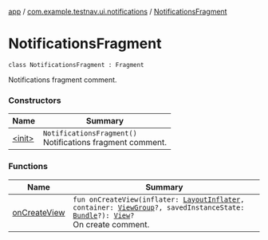 [app](../../index.md) / [com.example.testnav.ui.notifications](../index.md) / [NotificationsFragment](./index.md)

# NotificationsFragment

`class NotificationsFragment : Fragment`

Notifications fragment comment.

### Constructors

| Name | Summary |
|---|---|
| [&lt;init&gt;](-init-.md) | `NotificationsFragment()`<br>Notifications fragment comment. |

### Functions

| Name | Summary |
|---|---|
| [onCreateView](on-create-view.md) | `fun onCreateView(inflater: `[`LayoutInflater`](https://developer.android.com/reference/android/view/LayoutInflater.html)`, container: `[`ViewGroup`](https://developer.android.com/reference/android/view/ViewGroup.html)`?, savedInstanceState: `[`Bundle`](https://developer.android.com/reference/android/os/Bundle.html)`?): `[`View`](https://developer.android.com/reference/android/view/View.html)`?`<br>On create comment. |

